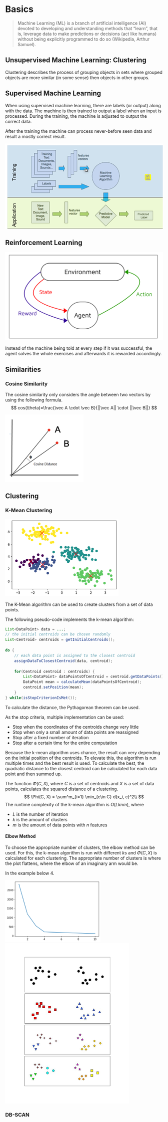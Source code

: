 # Basics

> Machine Learning (ML) is a branch of artificial intelligence (AI) devoted to developing and understanding methods that “learn”, that is, leverage data to make predictions or decisions (act like humans) without being explicitly programmed to do so (Wikipedia, Arthur Samuel).

## Unsupervised Machine Learning: Clustering

Clustering describes the process of grouping objects in sets where grouped objects are more similar (in some sense) then objects in other groups.

## Supervised Machine Learning

When using supervised machine learning, there are labels (or output) along with the data. The machine is then trained to output a label when an input is processed. During the training, the machine is adjusted to output the correct data.

After the training the machine can process never-before seen data and result a mostly correct result.

![image-20230220123655469](res/Basics/image-20230220123655469.png)

## Reinforcement Learning

![image-20230220124352056](res/Basics/image-20230220124352056.png)

Instead of the machine being told at every step if it was successful, the agent solves the whole exercises and afterwards it is rewarded accordingly.

## Similarities

### Cosine Similarity

The cosine similarity only considers the angle between two vectors by using the following formula.
$$
cos(\theta)=\frac{\vec A \cdot \vec B}{||\vec A|| \cdot ||\vec B||}
$$


![image-20230306122500558](res/Basics/image-20230306122500558.png)

## Clustering

### K-Mean Clustering

![image-20230302163805220](res/Basics/image-20230302163805220.png)

The K-Mean algorithm can be used to create clusters from a set of data points.

The following pseudo-code implements the k-mean algorithm:

```java
List<DataPoint> data = ...;
// the initial centroids can be chosen randomly
List<Centroid> centroids = getInitialCentroids();

do {
    // each data point is assigned to the closest centroid
    assignDataToClosestCentroid(data, centroid);
    
    for(Centroid centroid : centroids) {
        List<DataPoint> dataPointsOfCentroid = centroid.getDataPoints();
        DataPoint mean = calculateMean(dataPointsOfCentroid);
        centroid.setPosition(mean);
    }
} while(isStopCriterionIsMet());
```

To calculate the distance, the Pythagorean theorem can be used.

As the stop criteria, multiple implementation can be used:

* Stop when the coordinates of the centroids change very little
* Stop when only a small amount of data points are reassigned
* Stop after a fixed number of iteration
* Stop after a certain time for the entire computation

Because the k-mean algorithm uses chance, the result can very depending on the initial position of the centroids. To elevate this, the algorithm is run multiple times and the best result is used. To calculate the best, the quadratic distance to the closest centroid can be calculated for each data point and then summed up. 

The function $\Phi(C, X)$, where $C$ is a set of centroids and $X$ is a set of data points, calculates the squared distance of a clustering. 
$$
\Phi(C, X) = \sum^m_{i=1} \min_{c\in C} d(x_i, c)^2\\
$$
The runtime complexity of the k-mean algorithm is $O(Lknm)$, where 

* $L$ is the number of iteration
* $k$ is the amount of clusters
* $m$ is the amount of data points with $n$ features

#### Elbow Method

To choose the appropriate number of clusters, the elbow method can be used. For this, the k-mean algorithm is run with different $k$s and $\Phi(C, X)$ is calculated for each clustering. The appropriate number of clusters is where the plot flattens, where the elbow of an imaginary arm would be. 

In the example below $4$.

<img src="res/Basics/image-20230302165342513.png" alt="image-20230302165342513" style="zoom:80%;" /> <img src="res/Basics/image-20230302165348998.png" alt="image-20230302165348998" style="zoom:50%;" /> 

### DB-SCAN

